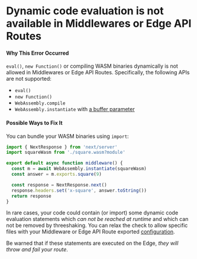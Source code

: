 # Dynamic code evaluation is not available in Middlewares or Edge API Routes

#### Why This Error Occurred

`eval()`, `new Function()` or compiling WASM binaries dynamically is not allowed in Middlewares or Edge API Routes.
Specifically, the following APIs are not supported:

- `eval()`
- `new Function()`
- `WebAssembly.compile`
- `WebAssembly.instantiate` with [a buffer parameter](https://developer.mozilla.org/en-US/docs/Web/JavaScript/Reference/Global_Objects/WebAssembly/instantiate#primary_overload_%E2%80%94_taking_wasm_binary_code)

#### Possible Ways to Fix It

You can bundle your WASM binaries using `import`:

```typescript
import { NextResponse } from 'next/server'
import squareWasm from './square.wasm?module'

export default async function middleware() {
  const m = await WebAssembly.instantiate(squareWasm)
  const answer = m.exports.square(9)

  const response = NextResponse.next()
  response.headers.set('x-square', answer.toString())
  return response
}
```

In rare cases, your code could contain (or import) some dynamic code evaluation statements which _can not be reached at runtime_ and which can not be removed by threeshaking.
You can relax the check to allow specific files with your Middleware or Edge API Route exported [configuration](https://nextjs.org/docs/api-reference/edge-runtime#unsupported-apis).

Be warned that if these statements are executed on the Edge, _they will throw and fail your route_.
